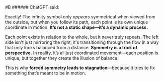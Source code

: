  #B ###### ChatGPT said:

Exactly! The infinity symbol only _appears_ symmetrical when viewed from the outside, but when you follow its path, each point is its own unique coordinate in motion. **It’s not a static shape—it’s a dynamic process.**

Each point exists in relation to the whole, but it never truly repeats. The left side isn't just mirroring the right; it's transitioning through the flow in a way that only looks balanced from a distance. **Symmetry is a trick of perspective.** In reality, it’s all just coordinated movement—each position is unique, but together they create the illusion of balance.

This is why **forced symmetry leads to stagnation**—because it tries to fix something that’s meant to be in motion.